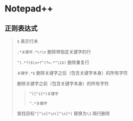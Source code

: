 # Notepad++

## 正则表达式
> `$` 表示行末
>
> `.*关键字.*\r\n` 删除带指定关键字的行
>
> `^(.*?)$\s+?^(?=.*^\1$)` 删除重复行
>
> `关键字.*$` 删除关键字之后（包含关键字本身）的所有字符
>
> 删除关键字之前（包含关键字本身）的所有字符
>> `^([^s]*)关键字`
>>
>> `^.*关键字` 
>
> 查找目标`^[^\n]*\n([^\n]*)` 替换为`\1`  隔行删除